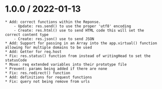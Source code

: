 1.0.0 / 2022-01-13
===================

    * Add: correct functions within the Reponse.
        - Update: res.send() to use the proper 'utf8' encoding
        - Create: res.html() use to send HTML code this will set the correct content type
        - Create: res.json() use to send JSON
    * Add: Support for passing in an Array into the app.virtual() function allowing for multiple domains to be used
    * Add: Getter for req.host
    * Fix: res.status() function from instead of writingHead to set the statusCode
    * Move: req extended variables into their prototype file
    * Prevent: params being added if there are none
    * Fix: res.redirect() function
    * Add: definitions for request functions
    * Fix: query not being remove from urls